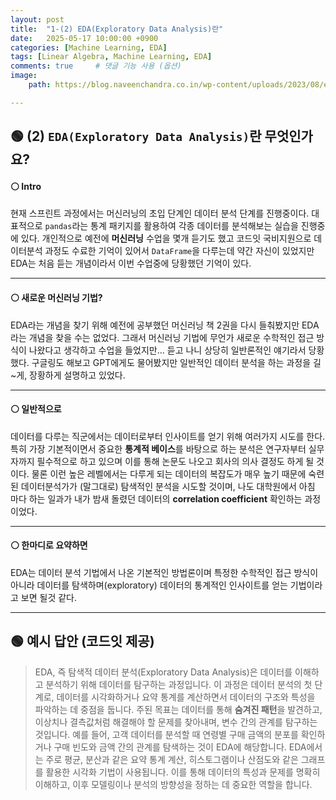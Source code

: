 ```yaml
---
layout: post
title:  "1-(2) EDA(Exploratory Data Analysis)란"
date:   2025-05-17 10:00:00 +0900
categories: [Machine Learning, EDA]
tags: [Linear Algebra, Machine Learning, EDA]
comments: true     # 댓글 기능 사용 (옵션)
image:
    path: https://blog.naveenchandra.co.in/wp-content/uploads/2023/08/eda.png

---
```


## 🟢 (2) `EDA(Exploratory Data Analysis)`란 무엇인가요?

#### ⚪ Intro
현재 스프린트 과정에서는 머신러닝의 초입 단계인 데이터 분석 단계를 진행중이다. 대표적으로 `pandas`라는 통계 패키지를 활용하여 각종 데이터를 분석해보는 실습을 진행중에 있다. 개인적으로 예전에 **머신러닝** 수업을 몇개 듣기도 했고 코드잇 국비지원으로 데이터분석 과정도 수료한 기억이 있어서 `DataFrame`을 다루는데 약간 자신이 있었지만 EDA는 처음 듣는 개념이라서 이번 수업중에 당황했던 기억이 있다.

---


#### ⚪ 새로운 머신러닝 기법?
EDA라는 개념을 찾기 위해 예전에 공부했던 머신러닝 책 2권을 다시 들춰봤지만 EDA라는 개념을 찾을 수는 없었다. 그래서 머신러닝 기법에 무언가 새로운 수학적인 접근 방식이 나왔다고 생각하고 수업을 들었지만... 듣고 나니 상당히 일반론적인 얘기라서 당황했다. 구글링도 해보고 GPT에게도 물어봤지만 일반적인 데이터 분석을 하는 과정을 길~게, 장황하게 설명하고 있었다.

---

#### ⚪ 일반적으로
데이터를 다루는 직군에서는 데이터로부터 인사이트를 얻기 위해 여러가지 시도를 한다. 특히 가장 기본적이면서 중요한 **통계적 베이스**를 바탕으로 하는 분석은 연구자부터 실무자까지 필수적으로 하고 있으며 이를 통해 논문도 나오고 회사의 의사 결정도 하게 될 것이다. 물론 이런 높은 레벨에서는 다루게 되는 데이터의 복잡도가 매우 높기 때문에 숙련된 데이터분석가가 (말그대로) 탐색적인 분석을 시도할 것이며, 나도 대학원에서 아침 마다 하는 일과가 내가 밤새 돌렸던 데이터의 **correlation coefficient** 확인하는 과정이었다.

---

#### ⚪ 한마디로 요약하면
EDA는 데이터 분석 기법에서 나온 기본적인 방법론이며 특정한 수학적인 접근 방식이 아니라 데이터를 탐색하며(exploratory) 데이터의 통계적인 인사이트를 얻는 기법이라고 보면 될것 같다.

---

## 🟢 예시 답안 (코드잇 제공)
> EDA, 즉 탐색적 데이터 분석(Exploratory Data Analysis)은 데이터를 이해하고 분석하기 위해 데이터를 탐구하는 과정입니다. 이 과정은 데이터 분석의 첫 단계로, 데이터를 시각화하거나 요약 통계를 계산하면서 데이터의 구조와 특성을 파악하는 데 중점을 둡니다. 
주된 목표는 데이터를 통해 **숨겨진 패턴**을 발견하고, 이상치나 결측값처럼 해결해야 할 문제를 찾아내며, 변수 간의 관계를 탐구하는 것입니다. 예를 들어, 고객 데이터를 분석할 때 연령별 구매 금액의 분포를 확인하거나 구매 빈도와 금액 간의 관계를 탐색하는 것이 EDA에 해당합니다. 
EDA에서는 주로 평균, 분산과 같은 요약 통계 계산, 히스토그램이나 산점도와 같은 그래프를 활용한 시각화 기법이 사용됩니다. 이를 통해 데이터의 특성과 문제를 명확히 이해하고, 이후 모델링이나 분석의 방향성을 정하는 데 중요한 역할을 합니다.
